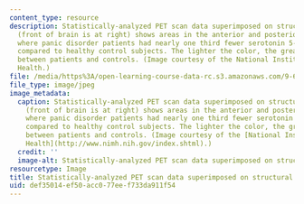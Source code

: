 ```yaml
---
content_type: resource
description: Statistically-analyzed PET scan data superimposed on structural MRI scan
  (front of brain is at right) shows areas in the anterior and posterior cingulate
  where panic disorder patients had nearly one third fewer serotonin 5-HT1A receptors
  compared to healthy control subjects. The lighter the color, the greater the difference
  between patients and controls. (Image courtesy of the National Institute of Mental
  Health.)
file: /media/https%3A/open-learning-course-data-rc.s3.amazonaws.com/9-63-laboratory-in-visual-cognition-fall-2009/def35014ef50acc077eef733da911f54_9-63f09.jpg
file_type: image/jpeg
image_metadata:
  caption: Statistically-analyzed PET scan data superimposed on structural MRI scan
    (front of brain is at right) shows areas in the anterior and posterior cingulate
    where panic disorder patients had nearly one third fewer serotonin 5-HT1A receptors
    compared to healthy control subjects. The lighter the color, the greater the difference
    between patients and controls. (Image courtesy of the [National Institute of Mental
    Health](http://www.nimh.nih.gov/index.shtml).)
  credit: ''
  image-alt: Statistically-analyzed PET scan data superimposed on structural MRI scan.
resourcetype: Image
title: Statistically-analyzed PET scan data superimposed on structural MRI scan
uid: def35014-ef50-acc0-77ee-f733da911f54
---
```

